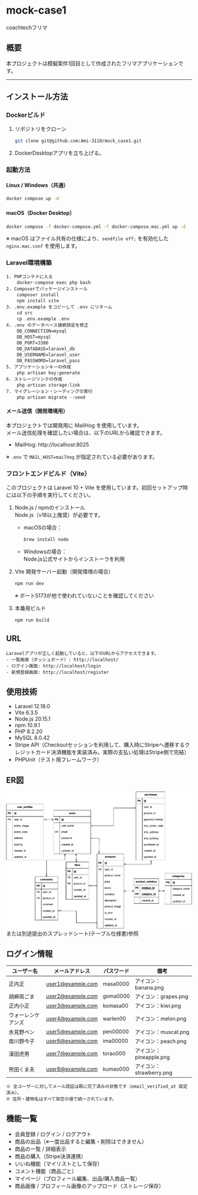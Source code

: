 # mock-case1  
coachtechフリマ

## 概要  
本プロジェクトは模擬案件1回目として作成されたフリマアプリケーションです。

---

## インストール方法
### Dockerビルド
1. リポジトリをクローン  
   ```bash
   git clone git@github.com:Ami-3110/mock_case1.git
   ```

2. DockerDesktopアプリを立ち上げる。

### 起動方法
#### Linux / Windows（共通）
```bash
docker compose up -d
```

#### macOS（Docker Desktop）
```bash
docker compose -f docker-compose.yml -f docker-compose.mac.yml up -d
```
※ macOS はファイル共有の仕様により、`sendfile off;` を有効化した `nginx.mac.conf` を使用します。

### Laravel環境構築
    1. PHPコンテナに入る
        docker-compose exec php bash
    2. Composerでパッケージインストール
        composer install
        npm install vite
    3. .env.example をコピーして .env にリネーム
        cd src
        cp .env.example .env
    4. .env のデータベース接続設定を修正
        DB_CONNECTION=mysql
        DB_HOST=mysql
        DB_PORT=3306
        DB_DATABASE=laravel_db
        DB_USERNAME=laravel_user
        DB_PASSWORD=laravel_pass
    5. アプリケーションキーの作成
        php artisan key:generate
    6. ストレージリンクの作成
        php artisan storage:link
    7. マイグレーション・シーディングの実行
        php artisan migrate --seed

#### メール送信（開発環境用）
本プロジェクトでは開発用に MailHog を使用しています。  
メール送信処理を確認したい場合は、以下のURLから確認できます。

- MailHog: http://localhost:8025

※ `.env` で `MAIL_HOST=mailhog` が指定されている必要があります。


### フロントエンドビルド（Vite）
このプロジェクトは Laravel 10 + Vite を使用しています。初回セットアップ時には以下の手順を実行してください。

1. Node.js / npmのインストール  
   Node.js（v18以上推奨）が必要です。  
   - macOSの場合：  
     ```bash
     brew install node
     ```
   - Windowsの場合：  
     Node.js公式サイトからインストーラを利用

2. Vite 開発サーバー起動（開発環境の場合）
   ```bash
   npm run dev

   ```
   ※ ポート5173が他で使われていないことを確認してください

3. 本番用ビルド  
   ```bash
   npm run build
   ```

## URL
    Laravelアプリが正しく起動していると、以下のURLからアクセスできます。
    - 一覧画面（ダッシュボード）: http://localhost/
    - ログイン画面: http://localhost/login
    - 新規登録画面: http://localhost/register


## 使用技術
- Laravel 12.18.0  
- Vite 6.3.5
- Node.js 20.15.1
- npm 10.9.1
- PHP 8.2.20
- MySQL 8.0.42
- Stripe API（Checkoutセッションを利用して、購入時にStripeへ遷移するクレジットカード決済機能を実装済み。実際の支払い処理はStripe側で完結）
- PHPUnit（テスト用フレームワーク）


## ER図
![ER図](./images/ER_mock-case1.png)
または別途提出のスプレッドシート(テーブル仕様書)参照


## ログイン情報
| ユーザー名     | メールアドレス                                       | パスワード    | 備考                  |
| --------- | --------------------------------------------- | -------- | ------------------- |
| 正内正       | [user1@example.com](mailto:user1@example.com) | masa0000 | アイコン：banana.png     |
| 胡麻斑ごま     | [user2@example.com](mailto:user2@example.com) | goma0000 | アイコン：grapes.png     |
| 正内小正      | [user3@example.com](mailto:user3@example.com) | komasa00 | アイコン：kiwi.png       |
| ウォーレンケアンズ | [user4@example.com](mailto:user4@example.com) | warlen00 | アイコン：melon.png      |
| 氷見野ペン     | [user5@example.com](mailto:user5@example.com) | pen00000 | アイコン：muscat.png     |
| 南川野今子     | [user6@example.com](mailto:user6@example.com) | ima00000 | アイコン：peach.png      |
| 漢田虎男      | [user7@example.com](mailto:user7@example.com) | torao000 | アイコン：pineapple.png  |
| 熊田くま夫     | [user8@example.com](mailto:user8@example.com) | kumao000 | アイコン：strawberry.png |

    ※ 全ユーザーに対してメール認証は既に完了済みの状態です（email_verified_at 設定済み）。
    ※ 住所・建物名はすべて架空の値で統一されています。

## 機能一覧
- 会員登録 / ログイン / ログアウト
- 商品の出品（※一度出品すると編集・削除はできません）
- 商品の一覧 / 詳細表示
- 商品の購入（Stripe決済連携）
- いいね機能（マイリストとして保存）
- コメント機能（商品ごと）
- マイページ（プロフィール編集、出品/購入商品一覧）
- 商品画像 / プロフィール画像のアップロード（ストレージ保存）
